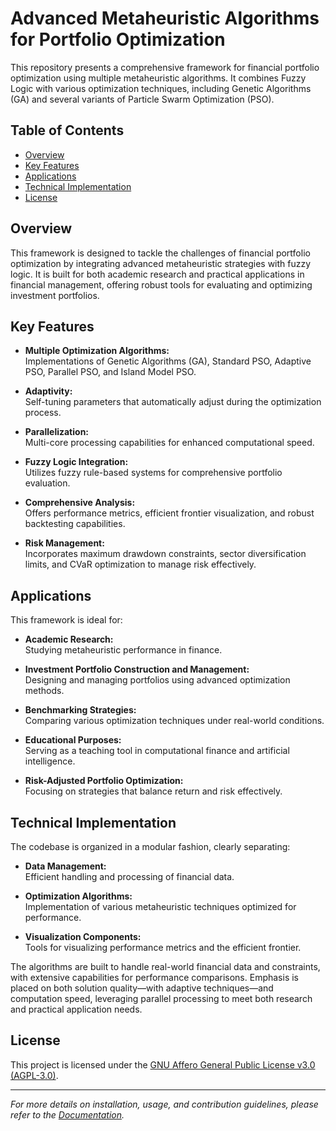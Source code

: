 # Advanced Metaheuristic Algorithms for Portfolio Optimization

This repository presents a comprehensive framework for financial portfolio optimization using multiple metaheuristic algorithms. It combines Fuzzy Logic with various optimization techniques, including Genetic Algorithms (GA) and several variants of Particle Swarm Optimization (PSO).

## Table of Contents
- [Overview](#overview)
- [Key Features](#key-features)
- [Applications](#applications)
- [Technical Implementation](#technical-implementation)
- [License](#license)

## Overview

This framework is designed to tackle the challenges of financial portfolio optimization by integrating advanced metaheuristic strategies with fuzzy logic. It is built for both academic research and practical applications in financial management, offering robust tools for evaluating and optimizing investment portfolios.

## Key Features

- **Multiple Optimization Algorithms:**  
  Implementations of Genetic Algorithms (GA), Standard PSO, Adaptive PSO, Parallel PSO, and Island Model PSO.

- **Adaptivity:**  
  Self-tuning parameters that automatically adjust during the optimization process.

- **Parallelization:**  
  Multi-core processing capabilities for enhanced computational speed.

- **Fuzzy Logic Integration:**  
  Utilizes fuzzy rule-based systems for comprehensive portfolio evaluation.

- **Comprehensive Analysis:**  
  Offers performance metrics, efficient frontier visualization, and robust backtesting capabilities.

- **Risk Management:**  
  Incorporates maximum drawdown constraints, sector diversification limits, and CVaR optimization to manage risk effectively.

## Applications

This framework is ideal for:

- **Academic Research:**  
  Studying metaheuristic performance in finance.

- **Investment Portfolio Construction and Management:**  
  Designing and managing portfolios using advanced optimization methods.

- **Benchmarking Strategies:**  
  Comparing various optimization techniques under real-world conditions.

- **Educational Purposes:**  
  Serving as a teaching tool in computational finance and artificial intelligence.

- **Risk-Adjusted Portfolio Optimization:**  
  Focusing on strategies that balance return and risk effectively.

## Technical Implementation

The codebase is organized in a modular fashion, clearly separating:
- **Data Management:**  
  Efficient handling and processing of financial data.

- **Optimization Algorithms:**  
  Implementation of various metaheuristic techniques optimized for performance.

- **Visualization Components:**  
  Tools for visualizing performance metrics and the efficient frontier.

The algorithms are built to handle real-world financial data and constraints, with extensive capabilities for performance comparisons. Emphasis is placed on both solution quality—with adaptive techniques—and computation speed, leveraging parallel processing to meet both research and practical application needs.

## License

This project is licensed under the [GNU Affero General Public License v3.0 (AGPL-3.0)](LICENSE).

---

*For more details on installation, usage, and contribution guidelines, please refer to the [Documentation](https://github.com/ozturkc/fuzzy-pso-portfolio-optimization/blob/main/Fuzzy_PSO.ipynb).*
